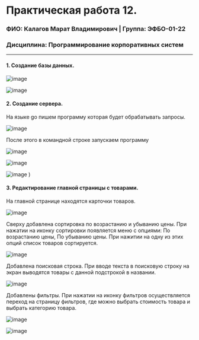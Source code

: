 Практическая работа 12.
=================================
### ФИО: Калагов Марат Владимирович | Группа: ЭФБО-01-22
### Дисциплина: Программирование корпоративных систем

***

#### 1. Создание базы данных.

![image](https://github.com/user-attachments/assets/4fa82c1d-b1c4-4f32-81a7-f48238d744c9)


![image](https://github.com/user-attachments/assets/4a19a5ad-7a52-40c3-a05a-5312cb52371b)


#### 2. Создание сервера.
На языке go пишем программу которая будет обрабатывать запросы.

![image](https://github.com/user-attachments/assets/a7d0eaf9-ce61-485f-b6fd-4ca58f08de7c)


После этого в командной строке запускаем программу

![image](https://github.com/user-attachments/assets/af7dc719-d0dd-47d7-8076-45f159b0e6e0)


![image](https://github.com/user-attachments/assets/508d52cd-1cc1-4990-9c4d-3215feaa3c0e)


![image](https://github.com/user-attachments/assets/cec0de0a-9610-41da-8175-3324eff4fc1f)
)

#### 3. Редактирование главной страницы с товарами. 
На главной странице находятся карточки товаров. 

![image](https://github.com/user-attachments/assets/97aa1da0-4e1b-4025-8573-40d61da3232d)


Сверху добавлена сортировка по возрастанию и убыванию цены. При нажатии на иконку сортировки появляется меню с опциями: По возрастанию цены, По убыванию цены. При нажитии на одну из этих опций список товаров сортируется.

![image](https://github.com/user-attachments/assets/fb2b1e53-03bc-495e-bdf4-e569bbc8d148)

Добавлена поисковая строка. При вводе текста в поисковую строку на экран выводятся товары с данной подстрокой в названии.

![image](https://github.com/user-attachments/assets/b1d7153d-f621-457a-9e56-205e26842f57)

Добавлены фильтры. При нажатии на иконку фильтров осуществляется переход на страницу фильтров, где можно выбрать стоимость товара и выбрать категорию товара.

![image](https://github.com/user-attachments/assets/cf8d9f8b-d95e-497c-9eaf-c3682059034e)

![image](https://github.com/user-attachments/assets/3e4aaf21-53a7-452e-a3d6-471e649ed38b)




